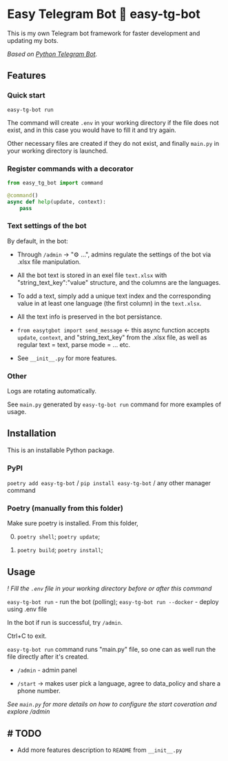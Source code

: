 # Easy Telegram Bot 🎯 **easy-tg-bot**

This is my own Telegram bot framework for faster development and updating my bots.

*Based on [Python Telegram Bot](https://docs.python-telegram-bot.org/en/v21.4/).*

## Features

### Quick start

`easy-tg-bot run`

The command will create `.env` in your working directory if the file does not exist, and in this case you would have to fill it and try again.

Other necessary files are created if they do not exist, and finally `main.py` in your working directory is launched.

### Register commands with a decorator

```python
from easy_tg_bot import command

@command()
async def help(update, context):
    pass
```

### Text settings of the bot

By default, in the bot:

- Through `/admin` -> "⚙️ ...", admins regulate the settings of the bot via .xlsx file manipulation.

- All the bot text is stored in an exel file `text.xlsx` with "string_text_key":"value" structure, and the columns are the languages.

- To add a text, simply add a unique text index and the corresponding value in at least one language (the first column) in the `text.xlsx`.

- All the text info is preserved in the bot persistance.

- `from easytgbot import send_message` <- this async function accepts `update`, `context`, and "string_text_key" from the .xlsx file, as well as regular text = text, parse mode = ... etc.

- See `__init__.py` for more features.

### Other

Logs are rotating automatically.

See `main.py` generated by `easy-tg-bot run` command for more examples of usage.

## Installation

This is an installable Python package.

### PyPI

`poetry add easy-tg-bot` / `pip install easy-tg-bot` / any other manager command

### Poetry (manually from this folder)

Make sure poetry is installed. From this folder,

0. `poetry shell`; `poetry update`;

1. `poetry build`; `poetry install`;

## Usage

*! Fill the `.env` file in your working directory before or after this command*

`easy-tg-bot run` - run the bot (polling);
`easy-tg-bot run --docker` - deploy using .env file

In the bot if run is successful, try `/admin`.

Ctrl+C to exit.

`easy-tg-bot run` command runs "main.py" file, so one can as well run the file directly after it's created.

- `/admin` - admin panel

- `/start` -> makes user pick a language, agree to data_policy and share a phone number.

*See `main.py` for more details on how to configure the start coveration and explore /admin*

## # TODO

- Add more features description to `README` from `__init__.py`
